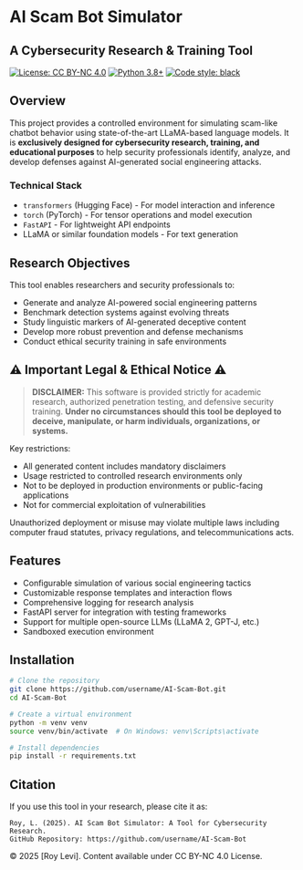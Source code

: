 # AI Scam Bot Simulator
## A Cybersecurity Research & Training Tool

[![License: CC BY-NC 4.0](https://img.shields.io/badge/License-CC%20BY--NC%204.0-lightgrey.svg)](https://creativecommons.org/licenses/by-nc/4.0/)
[![Python 3.8+](https://img.shields.io/badge/python-3.8+-blue.svg)](https://www.python.org/downloads/)
[![Code style: black](https://img.shields.io/badge/code%20style-black-000000.svg)](https://github.com/psf/black)

## Overview

This project provides a controlled environment for simulating scam-like chatbot behavior using state-of-the-art LLaMA-based language models. It is **exclusively designed for cybersecurity research, training, and educational purposes** to help security professionals identify, analyze, and develop defenses against AI-generated social engineering attacks.

### Technical Stack

- `transformers` (Hugging Face) - For model interaction and inference
- `torch` (PyTorch) - For tensor operations and model execution
- `FastAPI` - For lightweight API endpoints
- LLaMA or similar foundation models - For text generation

## Research Objectives

This tool enables researchers and security professionals to:

- Generate and analyze AI-powered social engineering patterns
- Benchmark detection systems against evolving threats
- Study linguistic markers of AI-generated deceptive content
- Develop more robust prevention and defense mechanisms
- Conduct ethical security training in safe environments

## ⚠️ Important Legal & Ethical Notice ⚠️

> **DISCLAIMER:** This software is provided strictly for academic research, authorized penetration testing, and defensive security training. **Under no circumstances should this tool be deployed to deceive, manipulate, or harm individuals, organizations, or systems.**

Key restrictions:
- All generated content includes mandatory disclaimers
- Usage restricted to controlled research environments only
- Not to be deployed in production environments or public-facing applications
- Not for commercial exploitation of vulnerabilities

Unauthorized deployment or misuse may violate multiple laws including computer fraud statutes, privacy regulations, and telecommunications acts.

## Features

- Configurable simulation of various social engineering tactics
- Customizable response templates and interaction flows
- Comprehensive logging for research analysis
- FastAPI server for integration with testing frameworks
- Support for multiple open-source LLMs (LLaMA 2, GPT-J, etc.)
- Sandboxed execution environment

## Installation

```bash
# Clone the repository
git clone https://github.com/username/AI-Scam-Bot.git
cd AI-Scam-Bot

# Create a virtual environment
python -m venv venv
source venv/bin/activate  # On Windows: venv\Scripts\activate

# Install dependencies
pip install -r requirements.txt
```

## Citation

If you use this tool in your research, please cite it as:

```
Roy, L. (2025). AI Scam Bot Simulator: A Tool for Cybersecurity Research.
GitHub Repository: https://github.com/username/AI-Scam-Bot
```

© 2025 [Roy Levi]. Content available under CC BY-NC 4.0 License.
